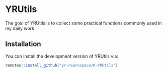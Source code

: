 # YRUtils

The goal of YRUtils is to collect some practical functions commonly used in my daily work.

## Installation

You can install the development version of YRUtils via:

```r
remotes::install_github("yr-neurospace/R-YRUtils")
```
